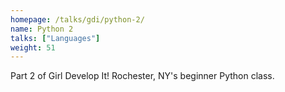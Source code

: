 ```yaml
---
homepage: /talks/gdi/python-2/
name: Python 2
talks: ["Languages"]
weight: 51
---
```


Part 2 of Girl Develop It! Rochester, NY's beginner Python class.

